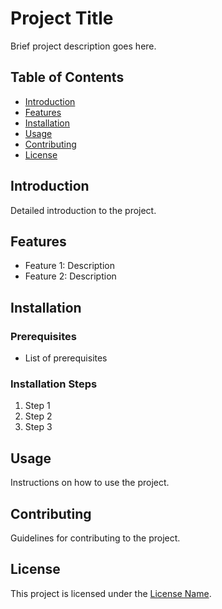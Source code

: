 # Project Title

Brief project description goes here.

## Table of Contents

- [Introduction](#introduction)
- [Features](#features)
- [Installation](#installation)
- [Usage](#usage)
- [Contributing](#contributing)
- [License](#license)

## Introduction

Detailed introduction to the project.

## Features

- Feature 1: Description
- Feature 2: Description

## Installation

### Prerequisites

- List of prerequisites

### Installation Steps

1. Step 1
2. Step 2
3. Step 3

## Usage

Instructions on how to use the project.

## Contributing

Guidelines for contributing to the project.

## License

This project is licensed under the [License Name](license-url).
